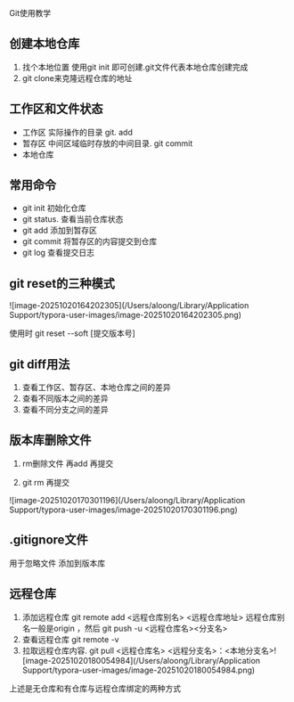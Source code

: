 Git使用教学

## 创建本地仓库

1. 找个本地位置 使用git init 即可创建.git文件代表本地仓库创建完成
2. git clone来克隆远程仓库的地址

## 工作区和文件状态

- 工作区  实际操作的目录     git. add
- 暂存区 中间区域临时存放的中间目录.  git commit
- 本地仓库  

## 常用命令

- git init 初始化仓库
- git status. 查看当前仓库状态
- git add 添加到暂存区
- git commit 将暂存区的内容提交到仓库
- git log 查看提交日志

## git reset的三种模式

![image-20251020164202305](/Users/aloong/Library/Application Support/typora-user-images/image-20251020164202305.png)

使用时 git reset --soft [提交版本号]

## git diff用法

1. 查看工作区、暂存区、本地仓库之间的差异
2. 查看不同版本之间的差异
3. 查看不同分支之间的差异

## 版本库删除文件

1. rm删除文件 再add 再提交

2. git rm 再提交

![image-20251020170301196](/Users/aloong/Library/Application Support/typora-user-images/image-20251020170301196.png)

## .gitignore文件

用于忽略文件 添加到版本库

## 远程仓库

1. 添加远程仓库   git remote add <远程仓库别名> <远程仓库地址>     远程仓库别名一般是origin ，然后 git push -u <远程仓库名><分支名>
2. 查看远程仓库  git remote -v
3. 拉取远程仓库内容.   git pull <远程仓库名> <远程分支名>：<本地分支名>![image-20251020180054984](/Users/aloong/Library/Application Support/typora-user-images/image-20251020180054984.png)

上述是无仓库和有仓库与远程仓库绑定的两种方式